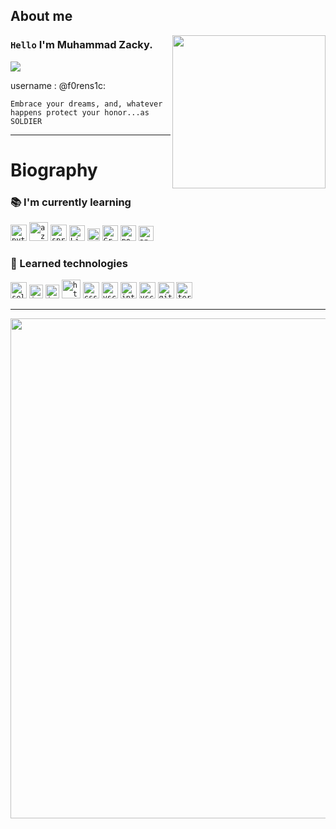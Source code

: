 ## About me

<img align="right" width="245" src="img/noctis.gif"/>

### `Hello` I'm Muhammad Zacky.

![](https://komarev.com/ghpvc/?username=Muhammad-Zacky&color=00a0a0&style=plastic)

username : @f0rens1c:

```
Embrace your dreams, and, whatever happens protect your honor...as SOLDIER 
```

---

# Biography

### :books: I'm currently learning

<code><a href="https://github.com/Muhammad-Zacky" target="_blank"><img src="img/currently_learning/python.png"	width="26px" alt="pyton"></a></code>
<code><a href="https://github.com/Muhammad-Zacky" target="_blank"><img src="img/currently_learning/azure.svg"	width="30px" alt="azure"></a></code>
<code><a href="https://github.com/Muhammad-Zacky" target="_blank"><img src="img/currently_learning/spring.png"	width="26px" alt="springboot"></a></code>
<code><a href="https://github.com/Muhammad-Zacky" target="_blank"><img src="img/currently_learning/liferay.png"	width="25px" alt="Liferay"></a></code>
<code><a href="https://github.com/Muhammad-Zacky" target="_blank"><img src="img/currently_learning/Jenkins_logo.svg"	width="20px" alt="Jenkins"></a></code>
<code><a href="https://github.com/Muhammad-Zacky" target="_blank"><img src="img/currently_learning/grafana.png"	width="25px" alt="Grafana"></a></code>
<code><a href="https://github.com/Muhammad-Zacky/Muhammad-Zacky/blob/main/resources/PostgreSQL-Cheat-Sheet.pdf" target="_blank"><img src="img/currently_learning/postgresql.png"	width="25px" alt="postgresql"></a></code>
<code><a href="https://angular.io" target="_blank"><img src="img/currently_learning/angular.svg"	width="24px" alt="angular"></a></code>
 
### :file_folder: Learned technologies

<code><a href="https://www.selenium.dev" target="_blank"><img src="img/Learned_technologies/selenium.png"	width="26px" alt="selenium"></a></code>
<code><a href="https://github.com/Muhammad-Zacky/JavaScript-Course" target="_blank"><img src="img/Learned_technologies/js.jpg" width="22px" alt="js"></a></code> 
<code><a href="https://github.com/Muhammad-Zacky/Java-Course" target="_blank"><img src="img/Learned_technologies/java.png" width="22px" alt="java"></a></code>
<code><a href="https://github.com/Muhammad-Zacky" target="_blank"><img src="img/Learned_technologies/html.png" width="30px" alt="html"></a></code>
<code><a href="https://github.com/Muhammad-Zacky" target="_blank"><img src="img/Learned_technologies/css.png" width="26px" alt="css"></a></code>
<code><a href="https://github.com/Muhammad-Zacky/Muhammad-Zacky/blob/main/resources/keyboard-shortcuts-windows.pdf" target="_blank"><img src="img/Learned_technologies/vscode.png" width="26px" alt="vscode"></a></code>
<code><a href="https://github.com/danielex1999/Muhammad-Zacky/blob/main/resources/IntelliJIDEA_ReferenceCard.pdf" target="_blank"><img src="img/Learned_technologies/IntelliJ.png" width="26px" alt="intellJ"></a></code>
<code><a href="https://github.com/Muhammad-Zacky" target="_blank"><img src="img/Learned_technologies/mysql.png" width="26px" alt="vscode"></a></code>
<code><a href="https://github.com/Muhammad-Zacky/danielex1999/blob/main/resources/github-git-cheat-sheet.pdf" target="_blank"><img src="img/Learned_technologies/git.png" width="26px" alt="git"></a></code>
<code><a href="https://github.com/Muhammad-Zacky" target="_blank"><img src="img/Learned_technologies/terminal.png" width="26px" alt="terminal"></a></code>

---

<p align="center">
<img width=800 src="https://github-profile-trophy.vercel.app/?username=Muhammad-Zacky&margin-w=10&row=1&theme=gruvbox&no-bg=true"/>
</p>
